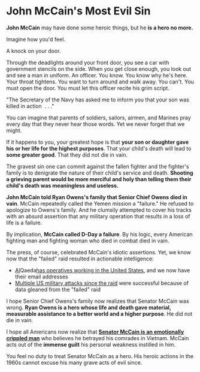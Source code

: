 # John McCain's Most Evil Sin

**John McCain** may have done some heroic things, but he **is a hero no more.**

Imagine how you'd feel.

A knock on your door.

Through the deadlights around your front door, you see a car with government stencils on the side. When you get close enough, you look out and see a man in uniform. An officer. You know. You know why he's here. Your throat tightens. You want to turn around and walk away. You can't. You must open the door. You must let this officer recite his grim script.

"The Secretary of the Navy has asked me to inform you that your son was killed in action  . . ."

You can imagine that parents of soldiers, sailors, airmen, and Marines pray every day that they never hear those words. Yet we never forget that we might.

If it happens to you, your greatest hope is that **your son or daughter gave his or her life for the highest purposes**. That your child's death will lead to **some greater good**. That they did not die in vain.

The gravest sin one can commit against the fallen fighter and the fighter's family is to denigrate the nature of their child's service and death. **Shooting a grieving parent would be more merciful and holy than telling them their child's death was meaningless and useless.**

**John McCain told Ryan Owens's family that Senior Chief Owens died in vain**. McCain repeatedly called the Yemen mission a "failure." He refused to apologize to Owens's family. And he clumsily attempted to cover his tracks with an absurd assertion that any military operation that results in a loss of life is a failure.

By implication, **McCain called D-Day a failure**. By his logic, every American fighting man and fighting woman who died in combat died in vain.

The press, of course, celebrated McCain's idiotic assertions. Yet, we know now that the "failed" raid resulted in actionable intelligence:

* [Al](http://www.thegatewaypundit.com/2017/03/unsuccessful-yemen-raid-reveals-hundreds-al-qaeda-contacts-many-infiltrated-west/)Qaeda[has operatives working in the United States](http://www.thegatewaypundit.com/2017/03/unsuccessful-yemen-raid-reveals-hundreds-al-qaeda-contacts-many-infiltrated-west/), and we now have their email addresses
* [Multiple US military attacks since the raid](http://www.upi.com/Top_News/World-News/2017/03/02/US-bombs-al-Qaida-targets-in-Yemen/7621488464628/) were successful because of data gleaned from the "failed" raid

I hope Senior Chief Owens's family now realizes that Senator McCain was wrong. **Ryan Owens is a hero whose life and death gave material, measurable assistance to a better world and a higher purpose**. He did not die in vain.

I hope all Americans now realize that [**Senator McCain is an emotionally crippled man**](https://hennessysview.com/2017/02/19/give-mccain-a-break/) who believes he betrayed his comrades in Vietnam. McCain acts out of the **immense guilt** his personal weakness instilled in him.

You feel no duty to treat Senator McCain as a hero. His heroic actions in the 1960s cannot excuse his many grave acts of evil since.